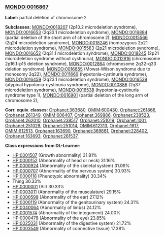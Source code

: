 
### [MONDO:0016867](http://purl.obolibrary.org/obo/MONDO_0016867)
**Label:** partial deletion of chromosome 2

**Subclasses:** [MONDO:0018207](http://purl.obolibrary.org/obo/MONDO_0018207) (2p13.2 microdeletion syndrome), [MONDO:0016653](http://purl.obolibrary.org/obo/MONDO_0016653) (2q33.1 microdeletion syndrome), [MONDO:0016884](http://purl.obolibrary.org/obo/MONDO_0016884) (partial deletion of the short arm of chromosome 2), [MONDO:0015566](http://purl.obolibrary.org/obo/MONDO_0015566) (2q24 microdeletion syndrome), [MONDO:0018246](http://purl.obolibrary.org/obo/MONDO_0018246) (homozygous 2p21 microdeletion syndrome), [MONDO:0015583](http://purl.obolibrary.org/obo/MONDO_0015583) (2p21 microdeletion syndrome), [MONDO:0016652](http://purl.obolibrary.org/obo/MONDO_0016652) (2q31.1 microdeletion syndrome), [MONDO:0018245](http://purl.obolibrary.org/obo/MONDO_0018245) (2p21 microdeletion syndrome without cystinuria), [MONDO:0012916](http://purl.obolibrary.org/obo/MONDO_0012916) (chromosome 2p16.1-p15 deletion syndrome), [MONDO:0012864](http://purl.obolibrary.org/obo/MONDO_0012864) (chromosome 2q32-q33 deletion syndrome), [MONDO:0016855](http://purl.obolibrary.org/obo/MONDO_0016855) (Mowat-Wilson syndrome due to monosomy 2q22), [MONDO:0011669](http://purl.obolibrary.org/obo/MONDO_0011669) (hypotonia-cystinuria syndrome), [MONDO:0016459](http://purl.obolibrary.org/obo/MONDO_0016459) (2q23.1 microdeletion syndrome), [MONDO:0016539](http://purl.obolibrary.org/obo/MONDO_0016539) (atypical hypotonia-cystinuria syndrome), [MONDO:0010886](http://purl.obolibrary.org/obo/MONDO_0010886) (2q37 microdeletion syndrome), [MONDO:0016538](http://purl.obolibrary.org/obo/MONDO_0016538) (hypotonia-cystinuria syndrome type 1), [MONDO:0016901](http://purl.obolibrary.org/obo/MONDO_0016901) (partial deletion of the long arm of chromosome 2), 

**Corr. equiv. classes:** [Orphanet:363680](http://www.orpha.net/ORDO/Orphanet_363680), [OMIM:600430](http://purl.obolibrary.org/obo/OMIM_600430), [Orphanet:261866](http://www.orpha.net/ORDO/Orphanet_261866), [Orphanet:261349](http://www.orpha.net/ORDO/Orphanet_261349), [OMIM:606407](http://purl.obolibrary.org/obo/OMIM_606407), [Orphanet:369886](http://www.orpha.net/ORDO/Orphanet_369886), [Orphanet:238523](http://www.orpha.net/ORDO/Orphanet_238523), [Orphanet:262010](http://www.orpha.net/ORDO/Orphanet_262010), [Orphanet:238517](http://www.orpha.net/ORDO/Orphanet_238517), [Orphanet:251019](http://www.orpha.net/ORDO/Orphanet_251019), [Orphanet:1001](http://www.orpha.net/ORDO/Orphanet_1001), [Orphanet:251028](http://www.orpha.net/ORDO/Orphanet_251028), [Orphanet:251014](http://www.orpha.net/ORDO/Orphanet_251014), [OMIM:612313](http://purl.obolibrary.org/obo/OMIM_612313), [Orphanet:1617](http://www.orpha.net/ORDO/Orphanet_1617), [OMIM:612513](http://purl.obolibrary.org/obo/OMIM_612513), [Orphanet:163690](http://www.orpha.net/ORDO/Orphanet_163690), [Orphanet:369881](http://www.orpha.net/ORDO/Orphanet_369881), [Orphanet:228402](http://www.orpha.net/ORDO/Orphanet_228402), [Orphanet:163693](http://www.orpha.net/ORDO/Orphanet_163693), [Orphanet:261537](http://www.orpha.net/ORDO/Orphanet_261537), 

**Class expressions from DL-Learner:**

- [HP:0001507](http://purl.obolibrary.org/obo/HP_0001507) (Growth abnormality) 31.81%
- [HP:0000152](http://purl.obolibrary.org/obo/HP_0000152) (Abnormality of head or neck) 31.16%
- [HP:0000924](http://purl.obolibrary.org/obo/HP_0000924) (Abnormality of the skeletal system) 31.09%
- [HP:0000707](http://purl.obolibrary.org/obo/HP_0000707) (Abnormality of the nervous system) 30.93%
- [HP:0000118](http://purl.obolibrary.org/obo/HP_0000118) (Phenotypic abnormality) 30.34%
- Thing 30.33%
- [HP:0000001](http://purl.obolibrary.org/obo/HP_0000001) (All) 30.33%
- [HP:0003011](http://purl.obolibrary.org/obo/HP_0003011) (Abnormality of the musculature) 29.15%
- [HP:0000598](http://purl.obolibrary.org/obo/HP_0000598) (Abnormality of the ear) 27.12%
- [HP:0000119](http://purl.obolibrary.org/obo/HP_0000119) (Abnormality of the genitourinary system) 24.31%
- [HP:0040064](http://purl.obolibrary.org/obo/HP_0040064) (Abnormality of limbs) 24.12%
- [HP:0001574](http://purl.obolibrary.org/obo/HP_0001574) (Abnormality of the integument) 24.00%
- [HP:0000478](http://purl.obolibrary.org/obo/HP_0000478) (Abnormality of the eye) 23.85%
- [HP:0025031](http://purl.obolibrary.org/obo/HP_0025031) (Abnormality of the digestive system) 21.72%
- [HP:0003549](http://purl.obolibrary.org/obo/HP_0003549) (Abnormality of connective tissue) 17.38%


